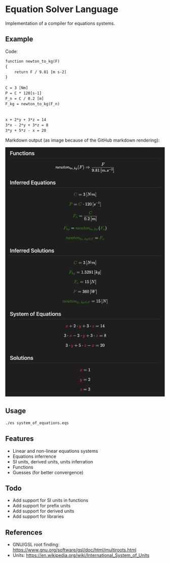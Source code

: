 # Equation Solver Language

Implementation of a compiler for equations systems.

## Example

Code:
```txt
function newton_to_kg(F)
{
    return F / 9.81 [m s-2]
}

C = 3 [Nm]
P = C * 120[s-1]
F_n = C / 0.2 [m]
F_kg = newton_to_kg(F_n)


x + 2*y + 3*z = 14
3*x - 2*y + 3*z = 8
3*y + 5*z - x = 20
```

Markdown output (as image because of the GitHub markdown rendering):

![readme_example_output](./examples/readme_example/readme_example_output.png)


## Usage
```sh
./es system_of_equations.eqs
```

## Features
- Linear and non-linear equations systems
- Equations inferrence
- SI units, derived units, units inferration
- Functions
- Guesses (for better convergence)

## Todo
- Add support for SI units in functions
- Add support for prefix units
- Add support for derived units
- Add support for libraries

## References
- GNU/GSL root finding: https://www.gnu.org/software/gsl/doc/html/multiroots.html
- Units: https://en.wikipedia.org/wiki/International_System_of_Units
